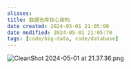 ```yaml
---
aliases: 
title: 数据仓库核心架构
date created: 2024-05-01 21:05:00
date modified: 2024-05-01 21:05:70
tags: [code/big-data, code/database]
---
```

![CleanShot 2024-05-01 at 21.37.36.png](https://typora-tes.oss-cn-shanghai.aliyuncs.com/picgo/CleanShot%202024-05-01%20at%2021.37.36.png)
